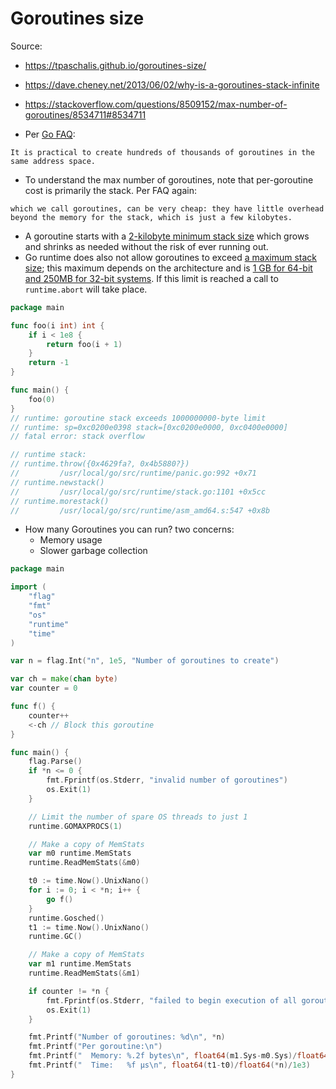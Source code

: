 # Goroutines size

Source:

- <https://tpaschalis.github.io/goroutines-size/>
- <https://dave.cheney.net/2013/06/02/why-is-a-goroutines-stack-infinite>
- <https://stackoverflow.com/questions/8509152/max-number-of-goroutines/8534711#8534711>

- Per [Go FAQ](https://golang.org/doc/faq#goroutines):

```
It is practical to create hundreds of thousands of goroutines in the same address space.
```

- To understand the max number of goroutines, note that per-goroutine cost is primarily the stack. Per FAQ again:

```
which we call goroutines, can be very cheap: they have little overhead beyond the memory for the stack, which is just a few kilobytes.
```

- A goroutine starts with a [2-kilobyte minimum stack size](https://github.com/golang/go/blob/go1.18.3/src/runtime/stack.go#L74) which grows and shrinks as needed without the risk of ever running out.
- Go runtime does also not allow goroutines to exceed [a maximum stack size](https://github.com/golang/go/blob/go1.18.3/src/runtime/stack.go#L1094); this maximum depends on the architecture and is [1 GB for 64-bit and 250MB for 32-bit systems](https://github.com/golang/go/blob/go1.18.3/src/runtime/proc.go#L155). If this limit is reached a call to `runtime.abort` will take place.

```go
package main

func foo(i int) int {
    if i < 1e8 {
        return foo(i + 1)
    }
    return -1
}

func main() {
    foo(0)
}
// runtime: goroutine stack exceeds 1000000000-byte limit
// runtime: sp=0xc0200e0398 stack=[0xc0200e0000, 0xc0400e0000]
// fatal error: stack overflow

// runtime stack:
// runtime.throw({0x4629fa?, 0x4b5880?})
//         /usr/local/go/src/runtime/panic.go:992 +0x71
// runtime.newstack()
//         /usr/local/go/src/runtime/stack.go:1101 +0x5cc
// runtime.morestack()
//         /usr/local/go/src/runtime/asm_amd64.s:547 +0x8b
```

- How many Goroutines you can run? two concerns:
  - Memory usage
  - Slower garbage collection

```go
package main

import (
    "flag"
    "fmt"
    "os"
    "runtime"
    "time"
)

var n = flag.Int("n", 1e5, "Number of goroutines to create")

var ch = make(chan byte)
var counter = 0

func f() {
    counter++
    <-ch // Block this goroutine
}

func main() {
    flag.Parse()
    if *n <= 0 {
        fmt.Fprintf(os.Stderr, "invalid number of goroutines")
        os.Exit(1)
    }

    // Limit the number of spare OS threads to just 1
    runtime.GOMAXPROCS(1)

    // Make a copy of MemStats
    var m0 runtime.MemStats
    runtime.ReadMemStats(&m0)

    t0 := time.Now().UnixNano()
    for i := 0; i < *n; i++ {
        go f()
    }
    runtime.Gosched()
    t1 := time.Now().UnixNano()
    runtime.GC()

    // Make a copy of MemStats
    var m1 runtime.MemStats
    runtime.ReadMemStats(&m1)

    if counter != *n {
        fmt.Fprintf(os.Stderr, "failed to begin execution of all goroutines")
        os.Exit(1)
    }

    fmt.Printf("Number of goroutines: %d\n", *n)
    fmt.Printf("Per goroutine:\n")
    fmt.Printf("  Memory: %.2f bytes\n", float64(m1.Sys-m0.Sys)/float64(*n))
    fmt.Printf("  Time:   %f µs\n", float64(t1-t0)/float64(*n)/1e3)
}
```

